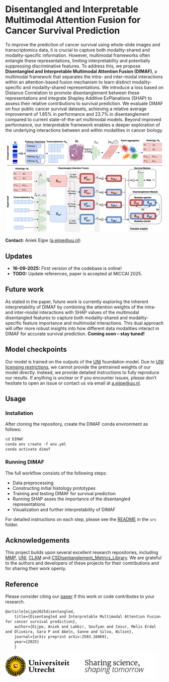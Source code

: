 # Disentangled and Interpretable Multimodal Attention Fusion for Cancer Survival Prediction

To improve the prediction of cancer survival using whole-slide images and transcriptomics data, it is crucial to capture both modality-shared and modality-specific information. However, multimodal frameworks often entangle these representations, limiting interpretability and potentially suppressing discriminative features.  To address this, we propose **Disentangled and Interpretable Multimodal Attention Fusion (DIMAF)**, a multimodal framework that separates the intra- and inter-modal interactions within an attention-based fusion mechanism to learn distinct modality-specific and modality-shared representations. We introduce a loss based on Distance Correlation to promote disentanglement between these representations and integrate Shapley Additive ExPlanations (SHAP) to assess their relative contributions to survival prediction. We evaluate DIMAF on four public cancer survival datasets, achieving a relative average improvement of 1.85% in performance and 23.7% in disentanglement compared to current state-of-the-art multimodal models. Beyond improved performance, our interpretable framework enables a deeper exploration of the underlying interactions between and within modalities in cancer biology. 

![Overview of DIMAF](docs/dimaf.png)

**Contact:** Aniek Eijpe (a.eijpe@uu.nl)

## Updates
- **16-09-2025:** First version of the codebase is online!
- **TODO:** Update references, paper is accepted at MICCAI 2025.

## Future work
As stated in the paper, future work is currently exploring the inherent interpretability of DIMAF by combining the attention weights of the intra- and inter-modal interactions with SHAP values of the multimodal disentangled features to capture both modality-shared and modality-specific feature importance and multimodal interactions. This dual approach will offer more robust insights into how different data modalities interact in DIMAF for accurate survival prediction. 
**Coming soon – stay tuned!**

## Model checkpoints
Our model is trained on the outputs of the [UNI](https://github.com/mahmoodlab/UNI) foundation model. Due to [UNI licensing restrictions](https://huggingface.co/MahmoodLab/UNI), we cannot provide the pretrained weights of our model directly.
Instead, we provide detailed instructions to fully reproduce our results. If anything is unclear or if you encounter issues, please don’t hesitate to open an issue or contact us via email at a.eijpe@uu.nl.

## Usage
### Installation
After cloning the repository, create the DIMAF conda environment as follows:
```
cd DIMAF
conda env create -f env.yml
conda activate dimaf
```

### Running DIMAF
The full workflow consists of the following steps:
- Data preprocessing
- Constructing initial histology prototypes
- Training and testing DIMAF for survival prediction
- Running SHAP asses the importance of the disentangled representations
- Visualization and further interpretability of DIMAF

For detailed instructions on each step, please see the [README](src/README.md) in the `src` folder.


## Acknowledgements
This project builds upon several excellent research repositories, including [MMP](https://github.com/mahmoodlab/MMP), [UNI](https://github.com/mahmoodlab/UNI), [CLAM](https://github.com/mahmoodlab/CLAM) and [CSDisentanglement_Metrics_Library](https://github.com/vios-s/CSDisentanglement_Metrics_Library).
We are grateful to the authors and developers of these projects for their contributions and for sharing their work openly.

## Reference
Please consider citing our [paper](https://arxiv.org/abs/2503.16069) if this work or code contributes to your research.
```
@article{eijpe2025disentangled,
    title={Disentangled and Interpretable Multimodal Attention Fusion for cancer survival prediction},
    author={Eijpe, Aniek and Lakbir, Soufyan and Cesur, Melis Erdal and Oliveira, Sara P and Abeln, Sanne and Silva, Wilson},
    journal={arXiv preprint arXiv:2503.16069},
    year={2025}
    }
```



![](docs/uu_logo.png)